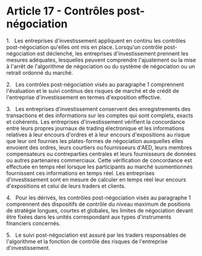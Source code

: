# Article 17 - Contrôles post-négociation


1.   Les entreprises d'investissement appliquent en continu les contrôles post-négociation qu'elles ont mis en place. Lorsqu'un contrôle post-négociation est déclenché, les entreprises d'investissement prennent les mesures adéquates, lesquelles peuvent comprendre l'ajustement ou la mise à l'arrêt de l'algorithme de négociation ou du système de négociation ou un retrait ordonné du marché.

2.   Les contrôles post-négociation visés au paragraphe 1 comprennent l'évaluation et le suivi continus des risques de marché et de crédit de l'entreprise d'investissement en termes d'exposition effective.

3.   Les entreprises d'investissement conservent des enregistrements des transactions et des informations sur les comptes qui sont complets, exacts et cohérents. Les entreprises d'investissement vérifient la concordance entre leurs propres journaux de trading électronique et les informations relatives à leur encours d'ordres et à leur encours d'expositions au risque que leur ont fournies les plates-formes de négociation auxquelles elles envoient des ordres, leurs courtiers ou fournisseurs d'AED, leurs membres compensateurs ou contreparties centrales et leurs fournisseurs de données ou autres partenaires commerciaux. Cette vérification de concordance est effectuée en temps réel lorsque les participants au marché susmentionnés fournissent ces informations en temps réel. Les entreprises d'investissement sont en mesure de calculer en temps réel leur encours d'expositions et celui de leurs traders et clients.

4.   Pour les dérivés, les contrôles post-négociation visés au paragraphe 1 comprennent des dispositifs de contrôle du niveau maximum de positions de stratégie longues, courtes et globales, les limites de négociation devant être fixées dans les unités correspondant aux types d'instruments financiers concernés.

5.   Le suivi post-négociation est assuré par les traders responsables de l'algorithme et la fonction de contrôle des risques de l'entreprise d'investissement.
